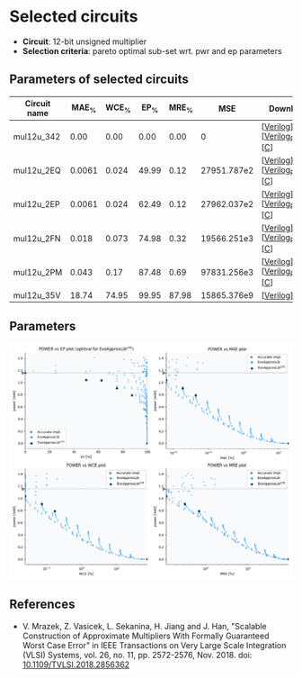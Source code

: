 
Selected circuits
===================
 - **Circuit**: 12-bit unsigned multiplier
 - **Selection criteria**: pareto optimal sub-set wrt. pwr and ep parameters

Parameters of selected circuits
----------------------------

| Circuit name | MAE<sub>%</sub> | WCE<sub>%</sub> | EP<sub>%</sub> | MRE<sub>%</sub> | MSE | Download |
| --- |  --- | --- | --- | --- | --- | --- | 
| mul12u_342 | 0.00 | 0.00 | 0.00 | 0.00 | 0 |  [[Verilog](mul12u_342.v)] [[Verilog<sub>PDK45</sub>](mul12u_342_pdk45.v)] [[C](mul12u_342.c)] |
| mul12u_2EQ | 0.0061 | 0.024 | 49.99 | 0.12 | 27951.787e2 |  [[Verilog](mul12u_2EQ.v)] [[Verilog<sub>PDK45</sub>](mul12u_2EQ_pdk45.v)] [[C](mul12u_2EQ.c)] |
| mul12u_2EP | 0.0061 | 0.024 | 62.49 | 0.12 | 27962.037e2 |  [[Verilog](mul12u_2EP.v)] [[Verilog<sub>PDK45</sub>](mul12u_2EP_pdk45.v)] [[C](mul12u_2EP.c)] |
| mul12u_2FN | 0.018 | 0.073 | 74.98 | 0.32 | 19566.251e3 |  [[Verilog](mul12u_2FN.v)] [[Verilog<sub>PDK45</sub>](mul12u_2FN_pdk45.v)] [[C](mul12u_2FN.c)] |
| mul12u_2PM | 0.043 | 0.17 | 87.48 | 0.69 | 97831.256e3 |  [[Verilog](mul12u_2PM.v)] [[Verilog<sub>PDK45</sub>](mul12u_2PM_pdk45.v)] [[C](mul12u_2PM.c)] |
| mul12u_35V | 18.74 | 74.95 | 99.95 | 87.98 | 15865.376e9 |  [[Verilog](mul12u_35V.v)]  [[C](mul12u_35V.c)] |
    
Parameters
--------------
![Parameters figure](fig.png)

References
--------------
   - V. Mrazek, Z. Vasicek, L. Sekanina, H. Jiang and J. Han, "Scalable Construction of Approximate Multipliers With Formally Guaranteed Worst Case Error" in IEEE Transactions on Very Large Scale Integration (VLSI) Systems, vol. 26, no. 11, pp. 2572-2576, Nov. 2018. doi: [10.1109/TVLSI.2018.2856362](https://dx.doi.org/10.1109/TVLSI.2018.2856362)

             